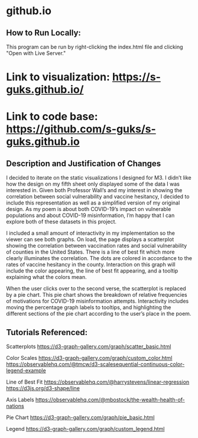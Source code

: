 # github.io

## How to Run Locally:

This program can be run by right-clicking the index.html file and clicking "Open with Live Server."

# Link to visualization: https://s-guks.github.io/

# Link to code base: https://github.com/s-guks/s-guks.github.io

## Description and Justification of Changes

I decided to iterate on the static visualizations I designed for M3. I didn’t like how the design on my fifth sheet only displayed some of the data I was interested in. Given both Professor Wall’s and my interest in showing the correlation between social vulnerability and vaccine hesitancy, I decided to include this representation as well as a simplified version of my original design. As my poem is about both COVID-19’s impact on vulnerable populations and about COVID-19 misinformation, I’m happy that I can explore both of these datasets in this project. 

I included a small amount of interactivity in my implementation so the viewer can see both graphs. On load, the page displays a scatterplot showing the correlation between vaccination rates and social vulnerability of counties in the United States. There is a line of best fit which more clearly illuminates the correlation. The dots are colored in accordance to the rates of vaccine hesitancy in the county. Interaction on this graph will include the color appearing, the line of best fit appearing, and a tooltip explaining what the colors mean.

When the user clicks over to the second verse, the scatterplot is replaced by a pie chart. This pie chart shows the breakdown of relative frequencies of motivations for COVID-19 misinformation attempts. Interactivity includes moving the percentage graph labels to tooltips, and highlighting the different sections of the pie chart according to the user’s place in the poem. 


## Tutorials Referenced:

Scatterplots
https://d3-graph-gallery.com/graph/scatter_basic.html

Color Scales
https://d3-graph-gallery.com/graph/custom_color.html
https://observablehq.com/@tmcw/d3-scalesequential-continuous-color-legend-example

Line of Best Fit
https://observablehq.com/@harrystevens/linear-regression
https://d3js.org/d3-shape/line

Axis Labels
https://observablehq.com/@mbostock/the-wealth-health-of-nations

Pie Chart
https://d3-graph-gallery.com/graph/pie_basic.html

Legend
https://d3-graph-gallery.com/graph/custom_legend.html






